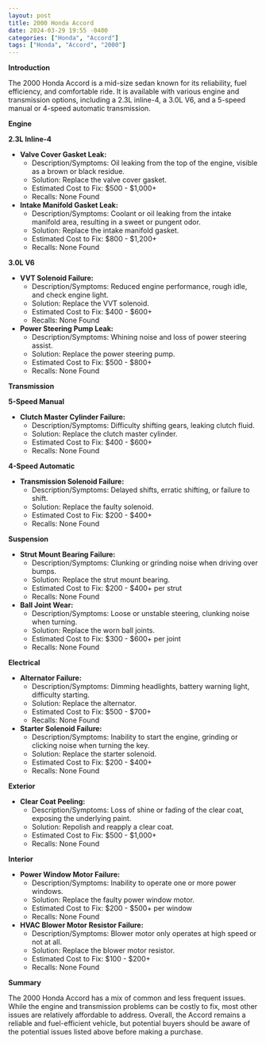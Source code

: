 ```yaml
---
layout: post
title: 2000 Honda Accord
date: 2024-03-29 19:55 -0400
categories: ["Honda", "Accord"]
tags: ["Honda", "Accord", "2000"]
---
```

**Introduction**

The 2000 Honda Accord is a mid-size sedan known for its reliability, fuel efficiency, and comfortable ride. It is available with various engine and transmission options, including a 2.3L inline-4, a 3.0L V6, and a 5-speed manual or 4-speed automatic transmission.

**Engine**

**2.3L Inline-4**

* **Valve Cover Gasket Leak:**
    * Description/Symptoms: Oil leaking from the top of the engine, visible as a brown or black residue.
    * Solution: Replace the valve cover gasket.
    * Estimated Cost to Fix: $500 - $1,000+
    * Recalls: None Found
* **Intake Manifold Gasket Leak:**
    * Description/Symptoms: Coolant or oil leaking from the intake manifold area, resulting in a sweet or pungent odor.
    * Solution: Replace the intake manifold gasket.
    * Estimated Cost to Fix: $800 - $1,200+
    * Recalls: None Found

**3.0L V6**

* **VVT Solenoid Failure:**
    * Description/Symptoms: Reduced engine performance, rough idle, and check engine light.
    * Solution: Replace the VVT solenoid.
    * Estimated Cost to Fix: $400 - $600+
    * Recalls: None Found
* **Power Steering Pump Leak:**
    * Description/Symptoms: Whining noise and loss of power steering assist.
    * Solution: Replace the power steering pump.
    * Estimated Cost to Fix: $500 - $800+
    * Recalls: None Found

**Transmission**

**5-Speed Manual**

* **Clutch Master Cylinder Failure:**
    * Description/Symptoms: Difficulty shifting gears, leaking clutch fluid.
    * Solution: Replace the clutch master cylinder.
    * Estimated Cost to Fix: $400 - $600+
    * Recalls: None Found

**4-Speed Automatic**

* **Transmission Solenoid Failure:**
    * Description/Symptoms: Delayed shifts, erratic shifting, or failure to shift.
    * Solution: Replace the faulty solenoid.
    * Estimated Cost to Fix: $200 - $400+
    * Recalls: None Found

**Suspension**

* **Strut Mount Bearing Failure:**
    * Description/Symptoms: Clunking or grinding noise when driving over bumps.
    * Solution: Replace the strut mount bearing.
    * Estimated Cost to Fix: $200 - $400+ per strut
    * Recalls: None Found
* **Ball Joint Wear:**
    * Description/Symptoms: Loose or unstable steering, clunking noise when turning.
    * Solution: Replace the worn ball joints.
    * Estimated Cost to Fix: $300 - $600+ per joint
    * Recalls: None Found

**Electrical**

* **Alternator Failure:**
    * Description/Symptoms: Dimming headlights, battery warning light, difficulty starting.
    * Solution: Replace the alternator.
    * Estimated Cost to Fix: $500 - $700+
    * Recalls: None Found
* **Starter Solenoid Failure:**
    * Description/Symptoms: Inability to start the engine, grinding or clicking noise when turning the key.
    * Solution: Replace the starter solenoid.
    * Estimated Cost to Fix: $200 - $400+
    * Recalls: None Found

**Exterior**

* **Clear Coat Peeling:**
    * Description/Symptoms: Loss of shine or fading of the clear coat, exposing the underlying paint.
    * Solution: Repolish and reapply a clear coat.
    * Estimated Cost to Fix: $500 - $1,000+
    * Recalls: None Found

**Interior**

* **Power Window Motor Failure:**
    * Description/Symptoms: Inability to operate one or more power windows.
    * Solution: Replace the faulty power window motor.
    * Estimated Cost to Fix: $200 - $500+ per window
    * Recalls: None Found
* **HVAC Blower Motor Resistor Failure:**
    * Description/Symptoms: Blower motor only operates at high speed or not at all.
    * Solution: Replace the blower motor resistor.
    * Estimated Cost to Fix: $100 - $200+
    * Recalls: None Found

**Summary**

The 2000 Honda Accord has a mix of common and less frequent issues. While the engine and transmission problems can be costly to fix, most other issues are relatively affordable to address. Overall, the Accord remains a reliable and fuel-efficient vehicle, but potential buyers should be aware of the potential issues listed above before making a purchase.
